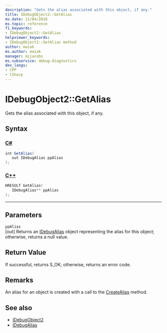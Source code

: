 ```yaml
---
description: "Gets the alias associated with this object, if any."
title: IDebugObject2::GetAlias
ms.date: 11/04/2016
ms.topic: reference
f1_keywords:
- IDebugObject2::GetAlias
helpviewer_keywords:
- IDebugObject2::GetAlias method
author: maiak
ms.author: maiak
manager: mijacobs
ms.subservice: debug-diagnostics
dev_langs:
- CPP
- CSharp
---
```

# IDebugObject2::GetAlias

Gets the alias associated with this object, if any.

## Syntax

### [C#](#tab/csharp)
```csharp
int GetAlias(
   out IDebugAlias ppAlias
);
```
### [C++](#tab/cpp)
```cpp
HRESULT GetAlias(
   IDebugAlias** ppAlias
);
```
---

## Parameters
`ppAlias`\
[out] Returns an [IDebugAlias](../../../extensibility/debugger/reference/idebugalias.md) object representing the alias for this object; otherwise, returns a null value.

## Return Value
 If successful, returns S_OK; otherwise, returns an error code.

## Remarks
 An alias for an object is created with a call to the [CreateAlias](../../../extensibility/debugger/reference/idebugobject2-createalias.md) method.

## See also
- [IDebugObject2](../../../extensibility/debugger/reference/idebugobject2.md)
- [IDebugAlias](../../../extensibility/debugger/reference/idebugalias.md)
